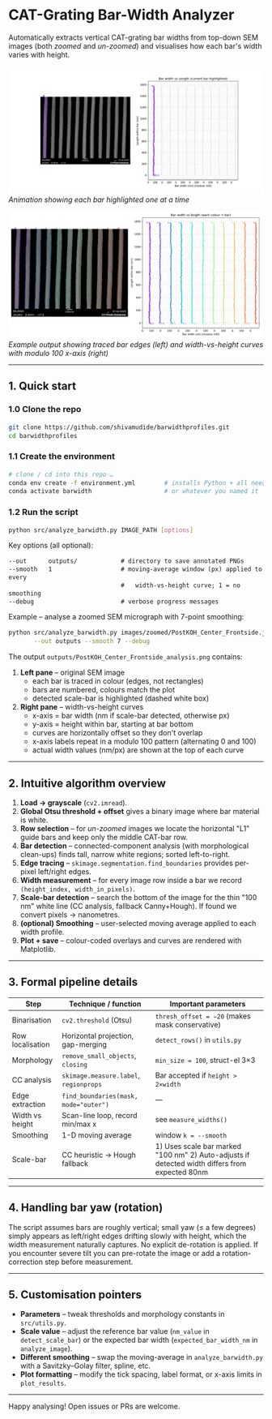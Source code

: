 # CAT-Grating Bar-Width Analyzer

Automatically extracts vertical CAT-grating bar widths from top-down SEM images (both *zoomed* and *un-zoomed*) and visualises how each bar's width varies with height.

![Bar-by-bar animation](outputs/PostKOH_Center_Frontside_analysis.gif)
*Animation showing each bar highlighted one at a time*

![CAT-Grating Bar Width Analysis Example](outputs/PostKOH_Center_Frontside_analysis.png)
*Example output showing traced bar edges (left) and width-vs-height curves with modulo 100 x-axis (right)*

---
## 1. Quick start

### 1.0 Clone the repo

```bash
git clone https://github.com/shivamudide/barwidthprofiles.git
cd barwidthprofiles
```

### 1.1  Create the environment

```bash
# clone / cd into this repo …
conda env create -f environment.yml        # installs Python + all needed pkgs
conda activate barwidth                    # or whatever you named it
```

### 1.2  Run the script

```bash
python src/analyze_barwidth.py IMAGE_PATH [options]
```

Key options (all optional):

```
--out      outputs/            # directory to save annotated PNGs
--smooth   1                   # moving-average window (px) applied to every
                               #   width-vs-height curve; 1 = no smoothing
--debug                        # verbose progress messages
```

Example – analyse a zoomed SEM micrograph with 7-point smoothing:

```bash
python src/analyze_barwidth.py images/zoomed/PostKOH_Center_Frontside.jpg \
       --out outputs --smooth 7 --debug
```

The output `outputs/PostKOH_Center_Frontside_analysis.png` contains:

1. **Left pane** – original SEM image
   * each bar is traced in colour (edges, not rectangles)
   * bars are numbered, colours match the plot
   * detected scale-bar is highlighted (dashed white box)
2. **Right pane** – width-vs-height curves
   * x-axis = bar width (nm if scale-bar detected, otherwise px)
   * y-axis = height within bar, starting at bar bottom
   * curves are horizontally offset so they don't overlap
   * x-axis labels repeat in a modulo 100 pattern (alternating 0 and 100)
   * actual width values (nm/px) are shown at the top of each curve

---
## 2. Intuitive algorithm overview

1. **Load → grayscale**  (`cv2.imread`).
2. **Global Otsu threshold + offset** gives a binary image where bar material is white.
3. **Row selection** – for *un-zoomed* images we locate the horizontal "L1" guide bars and keep only the middle CAT-bar row.
4. **Bar detection** – connected-component analysis (with morphological clean-ups) finds tall, narrow white regions; sorted left-to-right.
5. **Edge tracing** – `skimage.segmentation.find_boundaries` provides per-pixel left/right edges.
6. **Width measurement** – for every image row inside a bar we record `(height_index, width_in_pixels)`.
7. **Scale-bar detection** – search the bottom of the image for the thin "100 nm" white line (CC analysis, fallback Canny+Hough).  If found we convert pixels → nanometres.
8. **(optional) Smoothing** – user-selected moving average applied to each width profile.
9. **Plot + save** – colour-coded overlays and curves are rendered with Matplotlib.

---
## 3. Formal pipeline details

| Step | Technique / function | Important parameters |
|------|----------------------|----------------------|
| Binarisation | `cv2.threshold` (Otsu) | `thresh_offset = −20` (makes mask conservative) |
| Row localisation | Horizontal projection, gap-merging | `detect_rows()` in `utils.py` |
| Morphology | `remove_small_objects`, `closing` | `min_size = 100`, struct-el 3×3 |
| CC analysis | `skimage.measure.label`, `regionprops` | Bar accepted if `height > 2×width` |
| Edge extraction | `find_boundaries(mask, mode="outer")` | — |
| Width vs height | Scan-line loop, record min/max x | see `measure_widths()` |
| Smoothing | 1-D moving average | window `k = --smooth` |
| Scale-bar | CC heuristic → Hough fallback | 1) Uses scale bar marked "100 nm" 2) Auto-adjusts if detected width differs from expected 80nm |

---
## 4. Handling bar **yaw (rotation)**

The script assumes bars are roughly vertical; small yaw (≤ a few degrees) simply appears as left/right edges drifting slowly with height, which the width measurement naturally captures.  No explicit de-rotation is applied.  If you encounter severe tilt you can pre-rotate the image or add a rotation-correction step before measurement.

---
## 5. Customisation pointers

* **Parameters** – tweak thresholds and morphology constants in `src/utils.py`.
* **Scale value** – adjust the reference bar value (`nm_value` in `detect_scale_bar`) or the expected bar width (`expected_bar_width_nm` in `analyze_image`).
* **Different smoothing** – swap the moving-average in `analyze_barwidth.py` with a Savitzky–Golay filter, spline, etc.
* **Plot formatting** – modify the tick spacing, label format, or x-axis limits in `plot_results`.

---
Happy analysing!  Open issues or PRs are welcome. 